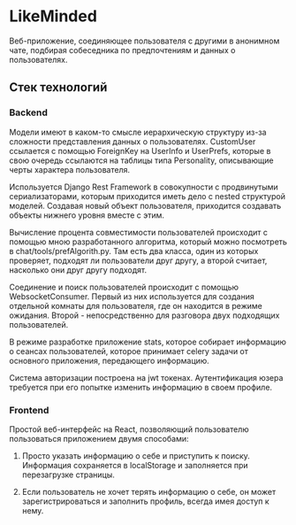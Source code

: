 # LikeMinded

Веб-приложение, соединяющее пользователя с другими в анонимном чате, подбирая собеседника по предпочтениям и данных о пользователях.

## Стек технологий

### Backend
Модели имеют в каком-то смысле иерархическую структуру из-за сложности представления данных о пользователях.
CustomUser ссылается с помощью ForeignKey на UserInfo и UserPrefs, которые в свою очередь ссылаются на таблицы типа Personality, описывающие черты характера пользователя.

Используется Django Rest Framework в совокупности с продвинутыми сериализаторами, которым приходится иметь дело с nested структурой моделей. Создавая новый объект пользователя, приходится создавать объекты нижнего уровня вместе с этим.

Вычисление процента совместимости пользователей происходит с помощью мною разработанного алгоритма, который можно посмотреть в chat/tools/prefAlgorith.py. Там есть два класса, один из которых проверяет, подходят ли пользователи друг другу, а второй считает, насколько они друг другу подходят.

Соединение и поиск пользователей происходит с помощью WebsocketConsumer. Первый из них используется для создания отдельной комнаты для пользователя, где он находится в режиме ожидания. Второй - непосредственно для разговора двух подходящих пользователей.

В режиме разработке приложение stats, которое собирает информацию о сеансах пользователей, которое принимает celery задачи от основного приложения, передающего информацию.

Система авторизации построена на jwt токенах. Аутентификация юзера требуется при его попытке изменить информацию в своем профиле.

### Frontend

Простой веб-интерфейс на React, позволяющий пользователю пользоваться приложением двумя способами:

1. Просто указать информацию о себе и приступить к поиску. Информация сохраняется в localStorage и заполняется при перезагрузке страницы.

2. Если пользователь не хочет терять информацию о себе, он может зарегистрироваться и заполнить профиль, всегда имея доступ к нему.